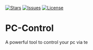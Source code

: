 [![Stars](https://img.shields.io/github/stars/EndFixed/PC-Control.svg?style=flat-square&color=green)](https://github.com/EndFixed/PC-Control)
[![Issues](https://img.shields.io/github/issues/EndFixed/PC-Control?style=flat-square&color=green)](https://github.com/EndFixed/PC-Control/issues)
[![License](https://img.shields.io/badge/License-MIT-blue?style=flat-square&color=red)](#license)

# PC-Control
A powerful tool to control your pc via te
